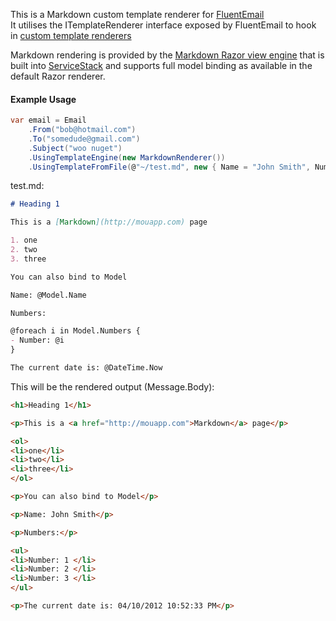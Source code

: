 ﻿This is a Markdown custom template renderer for [FluentEmail](https://github.com/lukencode/FluentEmail)   
It utilises the ITemplateRenderer interface exposed by FluentEmail to hook in [custom template renderers](http://lukencode.com/2012/06/10/fluent-email-now-supporting-custom-template-renderers/)

Markdown rendering is provided by the [Markdown Razor view engine](https://github.com/ServiceStack/ServiceStack/wiki/Markdown-Razor) that is built into [ServiceStack](https://github.com/ServiceStack/ServiceStack) and supports full model binding as available in the default Razor renderer.

#### Example Usage

```csharp
var email = Email
    .From("bob@hotmail.com")
    .To("somedude@gmail.com")
    .Subject("woo nuget")
	.UsingTemplateEngine(new MarkdownRenderer())
    .UsingTemplateFromFile(@"~/test.md", new { Name = "John Smith", Numbers = new string[] { "1", "2", "3" } });
```


test.md:

```markdown
# Heading 1

This is a [Markdown](http://mouapp.com) page

1. one
2. two
3. three

You can also bind to Model

Name: @Model.Name

Numbers:

@foreach i in Model.Numbers {
- Number: @i 
}

The current date is: @DateTime.Now
```

This will be the rendered output (Message.Body):

```html
<h1>Heading 1</h1>

<p>This is a <a href="http://mouapp.com">Markdown</a> page</p>

<ol>
<li>one</li>
<li>two</li>
<li>three</li>
</ol>

<p>You can also bind to Model</p>

<p>Name: John Smith</p>

<p>Numbers:</p>

<ul>
<li>Number: 1 </li>
<li>Number: 2 </li>
<li>Number: 3 </li>
</ul>

<p>The current date is: 04/10/2012 10:52:33 PM</p>
```

